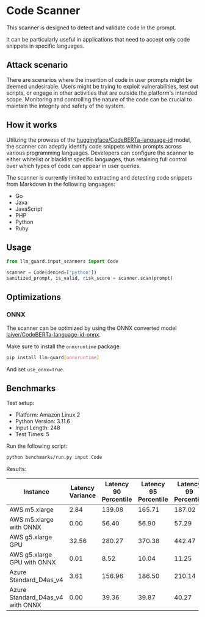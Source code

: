 # Code Scanner

This scanner is designed to detect and validate code in the prompt.

It can be particularly useful in applications that need to accept only code snippets in specific languages.

## Attack scenario

There are scenarios where the insertion of code in user prompts might be deemed undesirable. Users might be trying to
exploit vulnerabilities, test out scripts, or engage in other activities that are outside the platform's intended scope.
Monitoring and controlling the nature of the code can be crucial to maintain the integrity and safety of the system.

## How it works

Utilizing the prowess of
the [huggingface/CodeBERTa-language-id](https://huggingface.co/huggingface/CodeBERTa-language-id) model, the scanner can
adeptly identify code snippets within prompts across various programming languages. Developers can configure the scanner
to either whitelist or blacklist specific languages, thus retaining full control over which types of code can appear in
user queries.

The scanner is currently limited to extracting and detecting code snippets from Markdown in the following languages:
- Go
- Java
- JavaScript
- PHP
- Python
- Ruby

## Usage

```python
from llm_guard.input_scanners import Code

scanner = Code(denied=["python"])
sanitized_prompt, is_valid, risk_score = scanner.scan(prompt)
```

## Optimizations

### ONNX

The scanner can be optimized by using the ONNX converted model [laiyer/CodeBERTa-language-id-onnx](https://huggingface.co/laiyer/CodeBERTa-language-id-onnx).

Make sure to install the `onnxruntime` package:

```sh
pip install llm-guard[onnxruntime]
```

And set `use_onnx=True`.

## Benchmarks

Test setup:

- Platform: Amazon Linux 2
- Python Version: 3.11.6
- Input Length: 248
- Test Times: 5

Run the following script:

```sh
python benchmarks/run.py input Code
```

Results:

| Instance                         | Latency Variance | Latency 90 Percentile | Latency 95 Percentile | Latency 99 Percentile | Average Latency (ms) | QPS      |
|----------------------------------|------------------|-----------------------|-----------------------|-----------------------|----------------------|----------|
| AWS m5.xlarge                    | 2.84             | 139.08                | 165.71                | 187.02                | 85.69                | 2894.22  |
| AWS m5.xlarge with ONNX          | 0.00             | 56.40                 | 56.90                 | 57.29                 | 55.32                | 4481.42  |
| AWS g5.xlarge GPU                | 32.56            | 280.27                | 370.38                | 442.47                | 99.63                | 2489.33  |
| AWS g5.xlarge GPU with ONNX      | 0.01             | 8.52                  | 10.04                 | 11.25                 | 5.44                 | 45608.72 |
| Azure Standard_D4as_v4           | 3.61             | 156.96                | 186.50                | 210.14                | 95.88                | 2586.50  |
| Azure Standard_D4as_v4 with ONNX | 0.00             | 39.36                 | 39.87                 | 40.27                 | 38.00                | 6525.72  |

